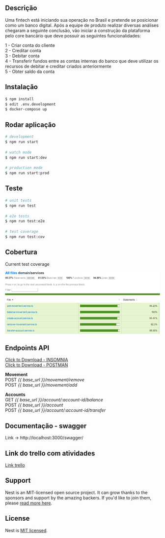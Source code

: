 ## Descrição

Uma fintech está iniciando sua operação no Brasil e pretende se posicionar como um banco digital. Após a equipe de produto realizar diversas análises chegaram a seguinte conclusão, vão iniciar a construção da plataforma pelo core bancário que deve possuir as seguintes funcionalidades:

1 - Criar conta do cliente   
2 - Creditar conta   
3 - Debitar conta   
4 - Transferir fundos entre as contas internas do banco que deve utilizar os recursos de debitar e creditar criados anteriormente   
5 - Obter saldo da conta   

## Instalação

```bash
$ npm install
$ edit .env.development
$ docker-compose up
```

## Rodar aplicação

```bash
# development
$ npm run start

# watch mode
$ npm run start:dev

# production mode
$ npm run start:prod
```

## Teste

```bash
# unit tests
$ npm run test

# e2e tests
$ npm run test:e2e

# test coverage
$ npm run test:cov
```

## Cobertura

Current test coverage

<img src="coverage.png" alt="coverage" />

## Endpoints API
<a href="endpoints.json" target="_blank" download>Click to Download - INSOMNIA</a>    
<a href="desafio-fintech-backend.postman_collection.json" target="_blank" download>Click to Download - POSTMAN</a>

**Movement**   
POST *{{ base_url }}/movement/remove*   
POST *{{ base_url }}/movement/add*   

**Accounts**   
GET *{{ base_url }}/account/:account-id/balance*  
POST *{{ base_url }}/account*  
POST *{{ base_url }}/account/:account-id/transfer*  

## Documentação - swagger   
Link -> http://localhost:3000/swagger/  

## Link do trello com atividades
<a href="https://trello.com/b/crbTWbTs/desafio-fintech-backend" target="_blank" download>Link trello</a>    

## Support

Nest is an MIT-licensed open source project. It can grow thanks to the sponsors and support by the amazing backers. If you'd like to join them, please [read more here](https://docs.nestjs.com/support).


## License

Nest is [MIT licensed](LICENSE).

